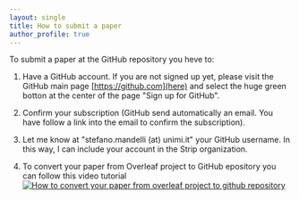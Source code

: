 ```yaml
---
layout: single
title: How to submit a paper
author_profile: true
---
```


To submit a paper at the GitHub repository you heve to:

1. Have a GitHub account. If you are not signed up yet, please visit the GitHub main page [https://github.com](here) and select the huge green botton at the center of the page "Sign up for GitHub". 

2. Confirm your subscription (GitHub send automatically an email. You have follow a link into the email to confirm the subscription).

3. Let me know at "stefano.mandelli (at) unimi.it" your GitHub username. In this way, I can include your account in the Strip organization.

4. To convert your paper from Overleaf project to GitHub epository you can follow this video tutorial
[![How to convert your paper from overleaf project to github repository](https://img.youtube.com/vi/YQAnUzomujS0&t=2s/0.jpg)](https://www.youtube.com/watch?v=QAnUzomujS0&t=2s)